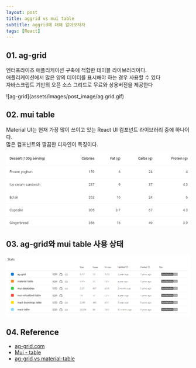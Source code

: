 ```yaml
---
layout: post
title: aggrid vs mui table
subtitle: aggrid에 대해 알아보자자
tags: [React]
---
```


## 01. ag-grid

엔터프라이즈 애플리케이션 구축에 적합한 테이블 라이브러리이다.<br />
애플리케이션에서 많은 양의 데이터를 표시해야 하는 경우 사용할 수 있다<br />
자바스크립트 기반의 오픈 소스 그리드로 무료와 상용버전을 제공한다<br />

![ag-grid](assets/images/post_image/ag grid.gif)

## 02. mui table

Material UI는 현재 가장 많이 쓰이고 있는 React UI 컴포넌트 라이브러리 중에 하나이다.<br />
많은 컴포넌트와 깔끔한 디자인이 특징이다.

![mui table](assets/images/post_image/mui_table.png)


## 03. ag-grid와 mui table 사용 상태

![stats](assets/images/post_image/ag-grid_status.png)

## 04. Reference

- [ag-grid.com](https://www.ag-grid.com/)
- [Mui - table](https://mui.com/material-ui/react-table/)
- [ag-grid vs material-table](https://npmtrends.com/ag-grid-vs-material-table-vs-mui-datatables-vs-mui-virtualized-table-vs-react-bootstrap-table-vs-react-table)